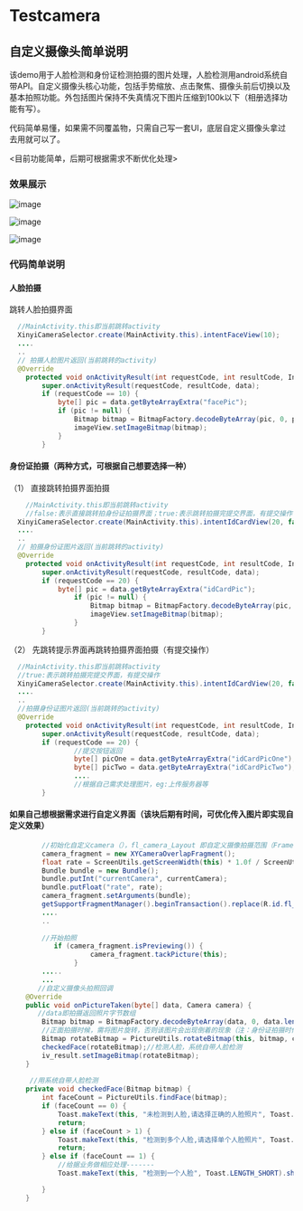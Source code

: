# Testcamera
## 自定义摄像头简单说明


该demo用于人脸检测和身份证检测拍摄的图片处理，人脸检测用android系统自带API。自定义摄像头核心功能，包括手势缩放、点击聚焦、摄像头前后切换以及基本拍照功能。外包括图片保持不失真情况下图片压缩到100k以下（相册选择功能有写）。


代码简单易懂，如果需不同覆盖物，只需自己写一套UI，底层自定义摄像头拿过去用就可以了。


<目前功能简单，后期可根据需求不断优化处理>

### 效果展示
 ![image](https://github.com/xinyitech/Testcamera/blob/master/raw/face.png)
 
 ![image](https://github.com/xinyitech/Testcamera/blob/master/raw/id1.png) 
 
 ![image](https://github.com/xinyitech/Testcamera/blob/master/raw/id2.png)

### 代码简单说明
#### 人脸拍摄
  跳转人脸拍摄界面
```java
  //MainActivity.this即当前跳转activity
  XinyiCameraSelector.create(MainActivity.this).intentFaceView(10);
  ....
  ..
  // 拍摄人脸图片返回(当前跳转的activity)
  @Override
    protected void onActivityResult(int requestCode, int resultCode, Intent data) {
        super.onActivityResult(requestCode, resultCode, data);
        if (requestCode == 10) {
            byte[] pic = data.getByteArrayExtra("facePic");
            if (pic != null) {
                Bitmap bitmap = BitmapFactory.decodeByteArray(pic, 0, pic.length);
                imageView.setImageBitmap(bitmap);
            }
        }
  ``` 
  
#### 身份证拍摄（两种方式，可根据自己想要选择一种）
（1） 直接跳转拍摄界面拍摄
```java
    //MainActivity.this即当前跳转activity
    //false:表示直接跳转拍身份证拍摄界面；true:表示跳转拍摄完提交界面，有提交操作
  XinyiCameraSelector.create(MainActivity.this).intentIdCardView(20, false);
  ....
  ..
  // 拍摄身份证图片返回(当前跳转的activity)
  @Override
    protected void onActivityResult(int requestCode, int resultCode, Intent data) {
        super.onActivityResult(requestCode, resultCode, data);
        if (requestCode == 20) {
            byte[] pic = data.getByteArrayExtra("idCardPic");
                if (pic != null) {
                    Bitmap bitmap = BitmapFactory.decodeByteArray(pic, 0, pic.length);
                    imageView.setImageBitmap(bitmap);
                }
        }
  ``` 
  
 （2） 先跳转提示界面再跳转拍摄界面拍摄（有提交操作）
```java
  //MainActivity.this即当前跳转activity
  //true:表示跳转拍摄完提交界面，有提交操作
  XinyiCameraSelector.create(MainActivity.this).intentIdCardView(20, false);
  ....
  ..
  //拍摄身份证图片返回(当前跳转的activity)
  @Override
    protected void onActivityResult(int requestCode, int resultCode, Intent data) {
        super.onActivityResult(requestCode, resultCode, data);
        if (requestCode == 20) {
                //提交按钮返回
                byte[] picOne = data.getByteArrayExtra("idCardPicOne");//身份证正面
                byte[] picTwo = data.getByteArrayExtra("idCardPicTwo");//身份证反面
                ....
                //根据自己需求处理图片，eg:上传服务器等
        }
  ``` 
  
  

#### 如果自己想根据需求进行自定义界面（该块后期有时间，可优化传入图片即实现自定义效果）

```java
        //初始化自定义camera（），fl_camera_Layout 即自定义摄像拍摄范围（FrameLayout）
        camera_fragment = new XYCameraOverlapFragment();
        float rate = ScreenUtils.getScreenWidth(this) * 1.0f / ScreenUtils.getScreenHeight(this);
        Bundle bundle = new Bundle();
        bundle.putInt("currentCamera", currentCamera);
        bundle.putFloat("rate", rate);
        camera_fragment.setArguments(bundle);
        getSupportFragmentManager().beginTransaction().replace(R.id.fl_camera_Layout, camera_fragment).commit();
        ....
        ..
        
        //开始拍照
           if (camera_fragment.isPreviewing()) {
                    camera_fragment.tackPicture(this);
                }     
        .....
        ...
       //自定义摄像头拍照回调
    @Override
    public void onPictureTaken(byte[] data, Camera camera) {
       //data即拍摄返回照片字节数组
        Bitmap bitmap = BitmapFactory.decodeByteArray(data, 0, data.length);
        //正面拍摄时候，需将图片旋转，否则该图片会出现倒着的现象（注：身份证拍摄时候不需要旋转）
        Bitmap rotateBitmap = PictureUtils.rotateBitmap(this, bitmap, currentCamera);
        checkedFace(rotateBitmap);//检测人脸，系统自带人脸检测
        iv_result.setImageBitmap(rotateBitmap);
    } 
    
     //用系统自带人脸检测
    private void checkedFace(Bitmap bitmap) {
        int faceCount = PictureUtils.findFace(bitmap);
        if (faceCount == 0) {
            Toast.makeText(this, "未检测到人脸,请选择正确的人脸照片", Toast.LENGTH_SHORT).show();
            return;
        } else if (faceCount > 1) {
            Toast.makeText(this, "检测到多个人脸,请选择单个人脸照片", Toast.LENGTH_SHORT).show();
            return;
        } else if (faceCount == 1) {
            //给据业务做相应处理-------
            Toast.makeText(this, "检测到一个人脸", Toast.LENGTH_SHORT).show();

        }
    }
    
  ```  

